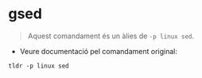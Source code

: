 # gsed

> Aquest comandament és un àlies de `-p linux sed`.

- Veure documentació pel comandament original:

`tldr -p linux sed`
